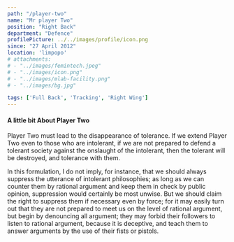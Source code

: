 ```yaml
---
path: "/player-two"
name: "Mr player Two"
position: "Right Back"
department: "Defence"
profilePicture: ../../images/profile/icon.png
since: "27 April 2012"
location: 'limpopo'
# attachments: 
# - "../images/femintech.jpeg"
# - "../images/icon.png"
# - "../images/mlab-facility.png"
# - "../images/bg.jpg"

tags: ['Full Back', 'Tracking', 'Right Wing']
---
```

#### A little bit About Player Two
Player Two must lead to the disappearance of tolerance. If we extend Player Two even to those who are intolerant, if we are not prepared to defend a tolerant society against the onslaught of the intolerant, then the tolerant will be destroyed, and tolerance with them. 

In this formulation, I do not imply, for instance, that we should always suppress the utterance of intolerant philosophies; as long as we can counter them by rational argument and keep them in check by public opinion, suppression would certainly be most unwise. But we should claim the right to suppress them if necessary even by force; for it may easily turn out that they are not prepared to meet us on the level of rational argument, but begin by denouncing all argument; they may forbid their followers to listen to rational argument, because it is deceptive, and teach them to answer arguments by the use of their fists or pistols. 
